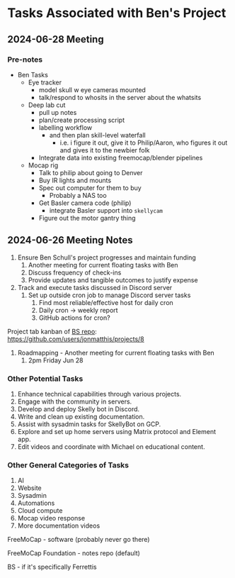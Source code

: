 # Tasks Associated with Ben's Project

## 2024-06-28 Meeting
### Pre-notes
- Ben Tasks
  - Eye tracker
    - model skull w eye cameras mounted
    - talk/respond to whosits in the server about the whatsits
  - Deep lab cut
    - pull up notes
    - plan/create processing script
    - labelling workflow
      - and then plan skill-level waterfall
        - i.e. i figure it out, give it to Philip/Aaron, who figures it out and gives it to the newbier folk
    - Integrate data into existing freemocap/blender pipelines
  - Mocap rig
    - Talk to philip about going to Denver
    - Buy IR lights and mounts
    - Spec out computer for them to buy
      - Probably a NAS too 
    - Get Basler camera code (philip)
      - integrate Basler support into `skellycam`
    - Figure out the motor gantry thing
 
## 2024-06-26 Meeting Notes
1. Ensure Ben Schull's project progresses and maintain funding
    1. Another meeting for current floating tasks with Ben
    2. Discuss frequency of check-ins
    3. Provide updates and tangible outcomes to justify expense
2. Track and execute tasks discussed in Discord server
    1. Set up outside cron job to manage Discord server tasks
        1. Find most reliable/effective host for daily cron
        2. Daily cron -> weekly report
        3. GitHub actions for cron?

Project tab kanban of [BS repo](https://github.com/jonmatthis/bs): <https://github.com/users/jonmatthis/projects/8>

1. Roadmapping - Another meeting for current floating tasks with Ben
    1. 2pm Friday Jun 28

### Other Potential Tasks

1. Enhance technical capabilities through various projects.
2. Engage with the community in servers.
3. Develop and deploy Skelly bot in Discord.
4. Write and clean up existing documentation.
5. Assist with sysadmin tasks for SkellyBot on GCP.
6. Explore and set up home servers using Matrix protocol and Element app.
7. Edit videos and coordinate with Michael on educational content.

### Other General Categories of Tasks

1. AI
2. Website
3. Sysadmin
4. Automations
5. Cloud compute
6. Mocap video response
7. More documentation videos

FreeMoCap - software (probably never go there)

FreeMoCap Foundation - notes repo (default)

BS - if it's specifically Ferrettis
